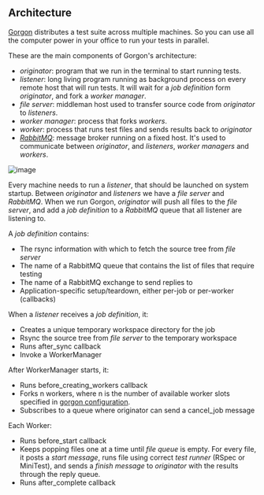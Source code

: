 Architecture
---------------------

[Gorgon](https://github.com/nulogy/Gorgon/) distributes a test suite across multiple machines. So you can use all the computer power in your office to run your tests in parallel.

These are the main components of Gorgon's architecture:

* *originator*: program that we run in the terminal to start running tests.
* *listener*: long living program running as background process on every remote host that will run tests. It will wait for a *job definition* form *originator*, and fork a *worker manager*.
* *file server*: middleman host used to transfer source code from *originator* to *listeners*.
* *worker manager*: process that forks *workers*.
* *worker*: process that runs test files and sends results back to *originator*
* [*RabbitMQ*](http://www.rabbitmq.com/): message broker running on a fixed host. It's used to communicate between *originator*, and *listeners*, *worker managers* and *workers*.

![image](https://www.lucidchart.com/publicSegments/view/540e47ae-2288-4569-880b-4c780a00596c/image.png=600x)

Every machine needs to run a *listener*, that should be launched on system startup. Between *originator* and *listeners* we have a *file server* and *RabbitMQ*. When we run Gorgon, *originator* will push all files to the *file server*, and add a *job definition* to a *RabbitMQ* queue that all listener are listening to.

A *job definition* contains:

* The rsync information with which to fetch the source tree from *file server*
* The name of a RabbitMQ queue that contains the list of files that require testing
* The name of a RabbitMQ exchange to send replies to
* Application-specific setup/teardown, either per-job or per-worker (callbacks)

When a *listener* receives a *job definition*, it:

* Creates a unique temporary workspace directory for the job
* Rsync the source tree from *file server* to the temporary workspace
* Runs after_sync callback
* Invoke a WorkerManager

After WorkerManager starts, it:

* Runs before_creating_workers callback
* Forks n workers, where n is the number of available worker slots specified in [gorgon configuration](https://github.com/nulogy/Gorgon/blob/master/gorgon_listener.json.sample).
* Subscribes to a queue where originator can send a cancel_job message

Each Worker:

* Runs before_start callback
* Keeps popping files one at a time until *file queue* is empty. For every file, it posts a *start message*, runs file using correct *test runner* (RSpec or MiniTest), and sends a *finish message* to *originator* with the results through the reply queue.
* Runs after_complete callback

